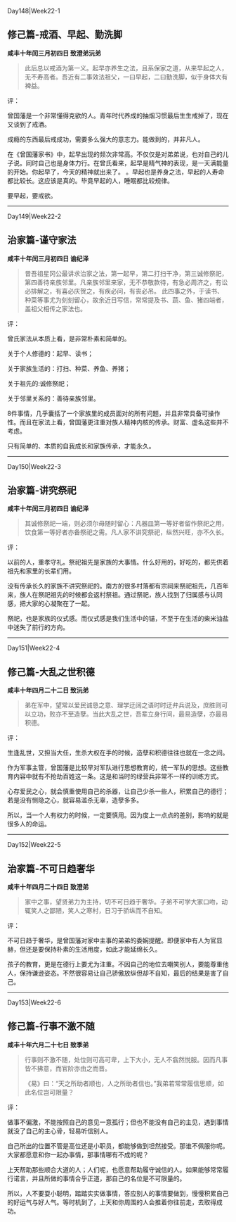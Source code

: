 Day148|Week22-1

## 修己篇-戒酒、早起、勤洗脚

**咸丰十年闰三月初四日 致澄弟沅弟**

>此后总以戒酒为第一义。起早亦养生之法，且系保家之道，从来早起之人，无不寿高者。吾近有二事效法祖父，一曰早起，二曰勤洗脚，似于身体大有裨益。

评：

曾国藩是一个非常懂得克欲的人。青年时代养成的抽烟习惯最后生生戒掉了，现在又谈到了戒酒。

成瘾的东西最后戒成功，需要多么强大的意志力。能做到的，并非凡人。

在《曾国藩家书》中，起早出现的频次非常高。不仅仅是对弟弟说，也对自己的儿子说。同时自己也是身体力行。在曾氏看来，起早是精气神的表现，是一天满能量的开始。你起早了，今天的精神就出来了。
。早起也是养身之法，早起的人寿命都比较长。这应该是真的。毕竟早起的人，睡眠都比较规律。

要早起，要戒欲。

-----

Day149|Week22-2

## 治家篇-谨守家法

**咸丰十年闰三月初四日 谕纪泽**

>昔吾祖星冈公最讲求治家之法，第一起早，第二打扫干净，第三诚修祭祀，第四善待亲族邻里。凡亲族邻里来家，无不恭敬款待，有急必周济之，有讼必排解之，有喜必庆贺之，有疾必问，有丧必吊。
此四事之外，于读书、种菜等事尤为刻刻留心，故余近日写信，常常提及书、蔬、鱼、猪四端者，盖祖父相传之家法也。

评：

曾氏家法从本质上看，是非常朴素和简单的。

关于个人修德的：起早、读书；

关于家族生活的：打扫、种菜、养鱼、养猪；

关于祖先的:诚修祭祀；

关于邻里关系的：善待亲族邻里。

8件事情，几乎囊括了一个家族里的成员面对的所有问题，并且非常具备可操作性。而且在家法上看，曾国藩更注重对族人精神内核的传承。财富、虚名这些并不考虑。

只有简单的、本质的自我成长和家族传承，才能永久。

------

Day150|Week22-3

## 治家篇-讲究祭祀

**咸丰十年闰三月初四日 谕纪泽**

> 其诚修祭祀一端，则必须尔母随时留心：凡器皿第一等好者留作祭祀之用，饮食第一等好者亦备祭祀之需。凡人家不讲究祭祀，纵然兴旺，亦不久长。

评：

以前的人，重孝守礼。祭祀祖先是家族的大事情。什么好用的，好吃的，都先供着祖先和家里的长辈们用。

没有传承长久的家族不讲究祭祀的。南方的很多村落都有宗祠来祭祀祖先，几百年来，族人在祭祀祖先的时候都会返村祭祖。通过祭祀，族人找到了归属感与认同感，把大家的心凝聚在了一起。

祭祀，也是家族的仪式感。而仪式感是我们生活中的锚，不至于在生活的柴米油盐中迷失了前行的方向。

------

Day151|Week22-4

## 修己篇-大乱之世积德

**咸丰十年四月二十二日 致沅弟**

> 弟在军中，望常以爱民诚恳之意、理学迂阔之语时时迂弁兵说及，庶胜则可以立功，败亦不至造孽。当此大乱之世，吾辈立身行间，最易造孽，亦最易积德。

评：

生逢乱世，又担当大任，生杀大权在手的时候，造孽和积德往往也就在一念之间。

作为军事主管，曾国藩是比较早对军队进行思想教育的，统一军队的思想。这些教育内容中就有不抢劫百姓这一条。这是和当时的绿营兵非常不一样的训练方式。

心存爱民之心，就会慎重使用自己的杀器，让自己少杀一些人，积累自己的德行；若是没有恻隐之心，就容易滥杀无辜，造孽多多。

所以，当一个人有权力的时候，一定要慎用。因为度上一点点的差别，影响的就是很多人的命运。

------

Day152|Week22-5

## 治家篇-不可日趋奢华

**咸丰十年四月二十四日 致澄弟**

> 家中之事，望贤弟力为主持，切不可日趋于奢华。子弟不可学大家口吻，动辄笑人之鄙陋，笑人之寒村，日习于骄纵而不自知。

评：

不可日趋于奢华，是曾国藩对家中主事的弟弟的委婉提醒。即便家中有人为官显赫，但还是要保持朴素的生活用度，如此才能延绵长久。

孩子的教育，更是在德行上要尤为注重。不因自己的地位去嘲笑别人，要能尊重他人，保持谦逊姿态。不然很容易让自己骄傲放纵但却不自知，最后的结果是害了自己。

------

Day153|Week22-6

## 修己篇-行事不激不随

**咸丰十年六月二十七日 致季弟**

> 行事则不激不随，处位则可高可卑，上下大小，无人不翕然悦服。因而凡事皆不拂意，而官阶亦由之而晋。
>
>《易》曰：“天之所助者顺也，人之所助者信也。”我弟若常常履信思顺，如此名位岂可限量？

评：

做事不偏激，不能按照自己的意见一意孤行；但也不能没有自己的主见，遇到事情就没了自己的主心骨，轻易听信别人。

自己所出的位置不管是高位还是小职员，都能够做到坦然接受。那谁不佩服你呢。大家都愿意和你一起办事情，那事情哪有不成的呢？

上天帮助那些顺合大道的人；人们呢，也愿意帮助履守诚信的人。如果能够常常履行诺言，并且所做的事情合乎正道，那自己的名位是不可限量的。

所以，人不要耍小聪明，踏踏实实做事情，答应别人的事情要做到，慢慢积累自己的好运气与好人气。等时机到了，上天和你周围的人会推着你往前走，去取得成功。






